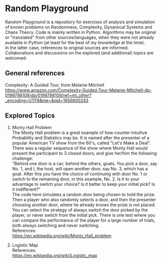 # Random Playground

Random Playground is a repository for exercises of analysis and simulation of known problems on 
Randomness, Complexity, Dynamical Systems and Chaos Theory. Code is mainly written in Python. Algorithms may be original or "translated" from other sources/languages, when they were not already available in Python (at least for the best of my knowledge at the time). \
In the latter case, references to original sources are informed. \
Collaborations and discussions on the explored (and additional) topics are welcomed.

## General references

Complexity: A Guided Tour, from Melanie Mitchell \
https://www.amazon.com/Complexity-Guided-Tour-Melanie-Mitchell-dp-0199798109/dp/0199798109/ref=mt_other?_encoding=UTF8&me=&qid=1656600243

## Explored Topics

1. Monty Hall Problem \
The Monty Hall problem is a great example of how counter-intuitive Probability and Statistics may be. It is named after the presenter of a popular American TV show from the 60's, called "Let's Make a Deal". There was a regular sequence of the show where Monty Hall would present the participant to 3 closed doors, and give her/him the following challenge: \
"Behind one door is a car; behind the others, goats. You pick a door, say No. 1, and I, the host, will open another door, say No. 3, which has a goat. After this you have the choice of continuing with door No. 1 or switch to the remaining door, in this example, No. 2. Is it to your advantage to switch your choice? Is it better to keep your initial pick? Is it indifferent?"\
The code here simulates a random door being chosen to hold the prize. Then a player who also randomly selects a door, and then the presenter choosing another door, where he already knows the prize is not placed. You can select the strategy of always switch the door picked by the player, or never switch from the initial pick. There is one test where you can compare the performance of the player for a large number of trials, both always switching and never switching. \
References: \
https://en.wikipedia.org/wiki/Monty_Hall_problem

2. Logistic Map \
References: \
https://en.wikipedia.org/wiki/Logistic_map

